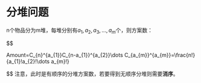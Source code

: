 # 分堆问题

n个物品分为m堆，每堆分别有$a_{1},a_{2},a_{3},\dots,a_{m}$个，则方案数：

$$

Amount=C_{n}^{a_{1}}C_{n-a_{1}}^{a_{2}}\dots C_{a_{m}}^{a_{m}}=\frac{n!}{a_{1}!a_{2}!\dots a_{m}!}

$$
注意，此时是有顺序的分堆方案数，若要得到无顺序分堆则需要**消序**。
